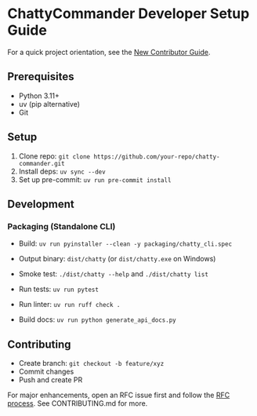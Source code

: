 # ChattyCommander Developer Setup Guide

For a quick project orientation, see the [New Contributor Guide](NEW_CONTRIBUTOR_GUIDE.md).

## Prerequisites

- Python 3.11+
- uv (pip alternative)
- Git

## Setup

1. Clone repo: `git clone https://github.com/your-repo/chatty-commander.git`
1. Install deps: `uv sync --dev`
1. Set up pre-commit: `uv run pre-commit install`

## Development

### Packaging (Standalone CLI)

- Build: `uv run pyinstaller --clean -y packaging/chatty_cli.spec`

- Output binary: `dist/chatty` (or `dist/chatty.exe` on Windows)

- Smoke test: `./dist/chatty --help` and `./dist/chatty list`

- Run tests: `uv run pytest`

- Run linter: `uv run ruff check .`

- Build docs: `uv run python generate_api_docs.py`

## Contributing

- Create branch: `git checkout -b feature/xyz`
- Commit changes
- Push and create PR

For major enhancements, open an RFC issue first and follow the [RFC process](RFC_PROCESS.md).
See CONTRIBUTING.md for more.
